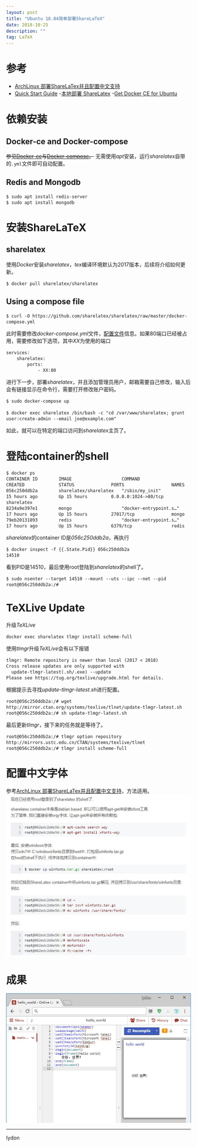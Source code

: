 ```yaml
---
layout: post
title: "Ubuntu 18.04简单部署ShareLaTeX"
date: 2018-10-25
description: ""
tag: LaTeX
---
```


# 参考
- [ArchLinux 部署ShareLaTex并且配置中文支持](https://blog.csdn.net/hello_percy/article/details/72147414)
- [Quick Start Guide](https://github.com/sharelatex/sharelatex/wiki/Quick-Start-Guide)
-[本地部署 ShareLatex](https://haoyu.love/blog640.html)
-[Get Docker CE for Ubuntu](https://docs.docker.com/install/linux/docker-ce/ubuntu/)

# 依赖安装
## Docker-ce and Docker-compose
~~参见[Docker-ce](https://docs.docker.com/install/linux/docker-ce/ubuntu/)与[Docker-compose](https://docs.docker.com/compose/install/)。~~
无需使用*apt*安装，运行*sharelatex*自带的```.yml```文件即可自动配置。

## Redis and Mongodb
```Shell
$ sudo apt install redis-server
$ sudo apt install mongodb
```

# 安装ShareLaTeX
## sharelatex
使用*Docker*安装*sharelatex*，*tex*编译环境默认为2017版本，后续将介绍如何更新。
```Shell
$ docker pull sharelatex/sharelatex
```

## Using a compose file
```Shell
$ curl -O https://github.com/sharelatex/sharelatex/raw/master/docker-compose.yml
```
此时需要修改*docker-compose.yml*文件，[配置文件](https://github.com/sharelatex/sharelatex/wiki/Configuring-ShareLaTeX)信息。如果80端口已经被占用，需要修改如下选项，其中*XX*为使用的端口
```
services:
    sharelatex:
        ports:
            - XX:80
```
进行下一步，部署*sharelatex*，并且添加管理员用户，邮箱需要自己修改，输入后会有链接显示在命令行，需要打开修改账户密码。
```Shell
$ sudo docker-compose up

$ docker exec sharelatex /bin/bash -c "cd /var/www/sharelatex; grunt user:create-admin --email joe@example.com"
```
如此，就可以在特定的端口访问到*sharelatex*主页了。

# 登陆container的shell
```Shell
$ docker ps
CONTAINER ID        IMAGE                   COMMAND                  CREATED             STATUS              PORTS                  NAMES
056c250ddb2a        sharelatex/sharelatex   "/sbin/my_init"          15 hours ago        Up 15 hours         0.0.0.0:1024->80/tcp   sharelatex
8234a9e397e1        mongo                   "docker-entrypoint.s…"   17 hours ago        Up 15 hours         27017/tcp              mongo
79eb20131893        redis                   "docker-entrypoint.s…"   17 hours ago        Up 15 hours         6379/tcp               redis
```
*sharelatex*的container ID是*056c250ddb2a*，再执行
```Shell
$ docker inspect -f {{.State.Pid}} 056c250ddb2a
14510
```
看到PID是14510，最后使用root登陆到*sharelatex*的shell了。
```Shell
$ sudo nsenter --target 14510 --mount --uts --ipc --net --pid
root@056c250ddb2a:/#
```

# TeXLive Update
升级*TeXLive*
```Shell
docker exec sharelatex tlmgr install scheme-full
```
使用*tlmgr*升级*TeXLive*会有以下报错
```Shell
tlmgr: Remote repository is newer than local (2017 < 2018)
Cross release updates are only supported with
  update-tlmgr-latest(.sh/.exe) --update
Please see https://tug.org/texlive/upgrade.html for details.
```
根据提示去寻找*update-tlmgr-latest.sh*进行配置。
```Shell
root@056c250ddb2a:/# wget http://mirror.ctan.org/systems/texlive/tlnet/update-tlmgr-latest.sh
root@056c250ddb2a:/# sh update-tlmgr-latest.sh
```
最后更新*tlmgr*，接下来的任务就是等待了。
```Shell
root@056c250ddb2a:/# tlmgr option repository http://mirrors.ustc.edu.cn/CTAN/systems/texlive/tlnet
root@056c250ddb2a:/# tlmgr install scheme-full
```

# 配置中文字体
参考[ArchLinux 部署ShareLaTex并且配置中文支持](https://blog.csdn.net/hello_percy/article/details/72147414)，方法适用。
![](/images/posts/2018-10-25-sharelatex-1.jpg)

# 成果
![](/images/posts/2018-10-25-sharelatex-2.jpg)


---

Iydon
